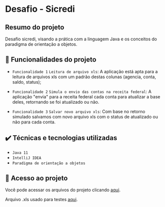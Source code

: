 # Desafio - Sicredi

## Resumo do projeto
Desafio sicredi, visando a prática com a linguagem Java e os conceitos do paradigma de orientação a objetos.

## 🔨 Funcionalidades do projeto

- `Funcionalidade 1` `Leitura de arquivo xls`: A aplicação está apta para a leitura de arquivos xls com um padrão destas colunas (agencia, conta, saldo, status);

- `Funcionalidade 2` `Simula o envio das contas na receita federal`: A aplicação "envia" para a receita federal cada conta para atualizar a base deles, retornando se foi atualizado ou não.

- `Funcionalidade 3` `Salvar novo arquivo xls`: Com base no retorno simulado salvamos com novo arquivo xls com o status de atualizado ou não para cada conta.

## ✔️ Técnicas e tecnologias utilizadas

- ``Java 11``
- ``IntelliJ IDEA``
- ``Paradigma de orientação a objetos``

## 📁 Acesso ao projeto
Você pode acessar os arquivos do projeto clicando [aqui](https://github.com/odanielbarbosa/sicredi_desafio/tree/main/src).

Arquivo .xls usado para testes [aqui](https://github.com/odanielbarbosa/sicredi_desafio/blob/main/src/main/resources/sicredi.xls).
